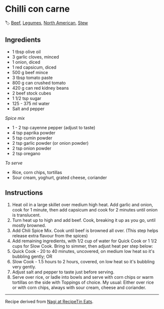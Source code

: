 # Chilli con carne

🏷  [Beef](../ingredients/beef.md), [Legumes](../ingredients/legumes.md), [North American](../cuisines/north-american.md), [Stew](../tags/stew.md)

## Ingredients

- 1 tbsp olive oil
- 3 garlic cloves, minced
- 1 onion, diced
- 1 red capsicum, diced
- 500 g beef mince
- 3 tbsp tomato paste
- 800 g can crushed tomato
- 420 g can red kidney beans
- 2 beef stock cubes
- 1 1/2 tsp sugar
- 125 - 375 ml water
- Salt and pepper

*Spice mix*

- 1 - 2 tsp cayenne pepper (adjust to taste)
- 4 tsp paprika powder
- 5 tsp cumin powder
- 2 tsp garlic powder (or onion powder)
- 2 tsp onion powder
- 2 tsp oregano

*To serve*

- Rice, corn chips, tortillas
- Sour cream, yoghurt, grated cheese, coriander

## Instructions

1. Heat oil in a large skillet over medium high heat. Add garlic and onion, cook for 1 minute, then add capsicum and cook for 2 minutes until onion is translucent.
2. Turn heat up to high and add beef. Cook, breaking it up as you go, until mostly browned.
3. Add Chili Spice Mix. Cook until beef is browned all over. (This step helps release extra flavour from the spices)
4. Add remaining ingredients, with 1/2 cup of water for Quick Cook or 1 1/2 cups for Slow Cook. Bring to simmer, then adjust heat per step below:
5. Quick Cook - 20 to 40 minutes, uncovered, on medium low heat so it's bubbling gently; OR
6. Slow Cook - 1.5 hours to 2 hours, covered, on low heat so it's bubbling very gently.
7. Adjust salt and pepper to taste just before serving.
8. Serve over rice, or ladle into bowls and serve with corn chips or warm tortillas on the side with Toppings of choice. My usual: Either over rice or with corn chips, always with sour cream, cheese and coriander.

---

Recipe derived from [Nagi at RecipeTin Eats](https://www.recipetineats.com/chilli-con-carne/).
